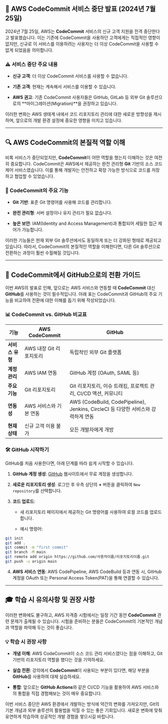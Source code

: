 
## 📅 AWS CodeCommit 서비스 중단 발표 (2024년 7월 25일)

2024년 7월 25일, AWS는 **CodeCommit** 서비스의 신규 고객 지원을 전격 중단한다고 발표했습니다. 이는 기존에 CodeCommit을 사용하던 고객에게는 직접적인 영향이 없지만, 신규로 이 서비스를 이용하려는 사용자는 더 이상 CodeCommit을 사용할 수 없게 되었음을 의미합니다.

### ⚠️ 서비스 중단 주요 내용

- **신규 고객**: 더 이상 CodeCommit 서비스를 사용할 수 없습니다.
    
- **기존 고객**: 현재는 계속해서 서비스를 이용할 수 있습니다.
    
- **AWS 권고**: 기존 CodeCommit 사용자들은 GitHub, GitLab 등 외부 Git 솔루션으로의 **마이그레이션(Migration)**을 권장하고 있습니다.

이러한 변화는 AWS 생태계 내에서 코드 리포지토리 관리에 대한 새로운 방향성을 제시하며, 앞으로의 개발 환경 설정에 중요한 영향을 미치고 있습니다.

---

## 🔍 AWS CodeCommit의 본질적 역할 이해

비록 서비스가 중단되었지만, **CodeCommit**이 어떤 역할을 했는지 이해하는 것은 여전히 중요합니다. CodeCommit은 AWS에서 제공하는 완전 관리형 **Git** 기반의 소스 코드 제어 서비스였습니다. 이를 통해 개발자는 안전하고 확장 가능한 방식으로 코드를 저장하고 협업할 수 있었습니다.

### 📝 CodeCommit의 주요 기능

- **Git 기반**: 표준 Git 명령어를 사용해 코드를 관리합니다.
    
- **완전 관리형**: 서버 설정이나 유지 관리가 필요 없습니다.
    
- **높은 보안**: IAM(Identity and Access Management)과 통합되어 세밀한 접근 제어가 가능합니다.

이러한 기능들은 현재 외부 Git 솔루션에서도 동일하게 또는 더 강화된 형태로 제공되고 있습니다. 따라서, CodeCommit의 본질적인 역할을 이해한다면, 다른 Git 솔루션으로 전환하는 과정이 훨씬 수월해질 것입니다.

---

## 🔄 CodeCommit에서 GitHub으로의 전환 가이드

이번 AWS의 발표로 인해, 앞으로는 AWS 서비스와 연동할 때 **CodeCommit** 대신 **GitHub**를 사용하는 것이 필수적입니다. 아래 표는 CodeCommit과 GitHub의 주요 기능을 비교하여 전환에 대한 이해를 돕기 위해 작성되었습니다.

### 📊 CodeCommit vs. GitHub 비교표

|기능|AWS CodeCommit|GitHub|
|---|---|---|
|**서비스 유형**|AWS 내장 Git 리포지토리|독립적인 외부 Git 플랫폼|
|**계정 관리**|AWS IAM 연동|GitHub 계정 (OAuth, SAML 등)|
|**주요 기능**|Git 리포지토리|Git 리포지토리, 이슈 트래킹, 프로젝트 관리, CI/CD 액션, 커뮤니티|
|**연동성**|AWS 서비스와 기본 연동|AWS (CodeBuild, CodePipeline), Jenkins, CircleCI 등 다양한 서비스와 강력하게 연동|
|**현재 상태**|신규 고객 이용 불가|모든 개발자에게 개방|

### 🛠️ GitHub 시작하기

GitHub를 처음 사용한다면, 아래 단계를 따라 쉽게 시작할 수 있습니다.

1. **GitHub 계정 생성**: [GitHub](https://github.com/) 웹사이트에서 무료 계정을 생성합니다.
    
2. **새로운 리포지토리 생성**: 로그인 후 우측 상단의 **+** 버튼을 클릭하여 `New repository`를 선택합니다.
    
3. **코드 업로드**:
    
    - 새 리포지토리 페이지에서 제공하는 Git 명령어를 사용하여 로컬 코드를 업로드합니다.
        
    - 예시 명령어:

        
```Bash
git init
git add .
git commit -m "first commit"
git branch -M main
git remote add origin https://github.com/사용자이름/리포지토리이름.git
git push -u origin main
```
        
4. **AWS 서비스 연동**: AWS CodePipeline, AWS CodeBuild 등과 연동 시, GitHub 계정을 OAuth 또는 Personal Access Token(PAT)을 통해 연결할 수 있습니다.
    

---

## 🎓 학습 시 유의사항 및 권장 사항

이러한 변화에도 불구하고, AWS 자격증 시험에서는 일정 기간 동안 **CodeCommit** 관련 문제가 출제될 수 있습니다. 시험을 준비하는 분들은 CodeCommit의 기본적인 개념과 역할을 파악해 두는 것이 좋습니다.

### 💡 학습 시 권장 사항

- **개념 이해**: AWS CodeCommit이 소스 코드 관리 서비스였다는 점을 이해하고, Git 기반의 리포지토리 역할을 했다는 것을 기억하세요.
    
- **실습 전환**: 강의에서 **CodeCommit**이 사용되는 부분이 있다면, 해당 부분을 **GitHub**를 사용하여 대체 실습하세요.
    
- **통합**: 앞으로는 **GitHub Actions**와 같은 CI/CD 기능을 활용하여 AWS 서비스와의 통합을 직접 경험해보는 것이 매우 중요합니다.
    

이번 서비스 중단은 AWS 환경에서 개발하는 방식에 약간의 변화를 가져오지만, Git의 기본 개념과 외부 솔루션의 활용법을 익힐 수 있는 좋은 기회입니다. 새로운 변화에 맞춰 유연하게 학습하여 성공적인 개발 경험을 쌓으시길 바랍니다.